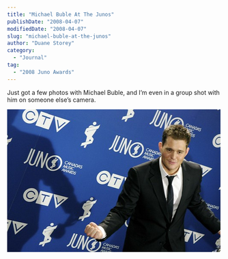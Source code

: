 ```yaml
---
title: "Michael Buble At The Junos"
publishDate: "2008-04-07"
modifiedDate: "2008-04-07"
slug: "michael-buble-at-the-junos"
author: "Duane Storey"
category:
  - "Journal"
tag:
  - "2008 Juno Awards"
---
```


Just got a few photos with Michael Buble, and I’m even in a group shot with him on someone else’s camera.

[![](_images/michael-buble-at-the-junos-1.jpg)](http://flickr.com/photos/duanestorey/2393822107/)